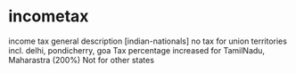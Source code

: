 # incometax

income tax general description [indian-nationals]
no tax for union territories incl. delhi, pondicherry, goa
Tax percentage increased for TamilNadu, Maharastra (200%)
Not for other states
